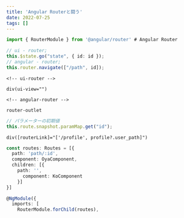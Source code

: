 ```yaml
---
title: 'Angular Routerと闘う'
date: 2022-07-25
tags: []
---
```


```typescript
import { RouterModule } from '@angular/router' # Angular Router
```

```typescript
// ui - router;
this.$state.go("state", { id: id });
// angular - router;
this.router.navigate(["/path", id]);
```

```pug
<!-- ui-router -->

div(ui-view="")

<!-- angular-router -->

router-outlet
```

```typescript
// パラメーターの初期値
this.route.snapshot.paramMap.get("id");
```

```pug
div([routerLink]="['/profile', profile?.user_path]")
```

```typescript
const routes: Routes = [{
  path: 'path/:id',
  component: OyaComponent,
  children: [{
    path: '',
      component: KoComponent
    }]
}]

@NgModule({
  imports: [
    RouterModule.forChild(routes),
```
